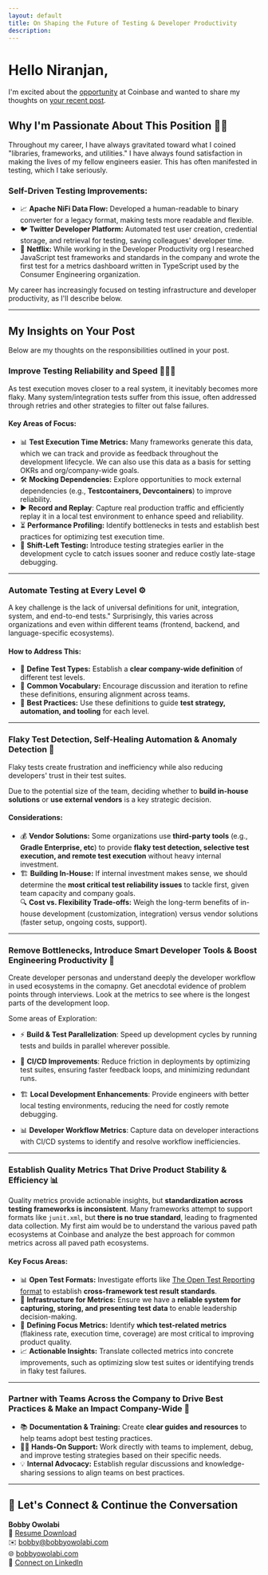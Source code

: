 ```yaml
---
layout: default
title: On Shaping the Future of Testing & Developer Productivity
description: 
---
```


# Hello Niranjan,  

I'm excited about the [opportunity][job] at Coinbase and wanted to share my thoughts on [your recent post][post].  

## Why I'm Passionate About This Position 💪🏾
Throughout my career, I have always gravitated toward what I coined "libraries, frameworks, and utilities." I have always found satisfaction in making the lives of my fellow engineers easier. This has often manifested in testing, which I take seriously. 

### **Self-Driven Testing Improvements**:
- 📈 **Apache NiFi Data Flow:** Developed a human-readable to binary converter for a legacy format, making tests more readable and flexible.  
- 🐦 **Twitter Developer Platform:** Automated test user creation, credential storage, and retrieval for testing, saving colleagues' developer time.
- 🍿 **Netflix:** While working in the Developer Productivity org I researched JavaScript test frameworks and standards in the company and wrote the first test for a metrics dashboard written in TypeScript used by the Consumer Engineering organization.  

My career has increasingly focused on testing infrastructure and developer productivity, as I'll describe below.

---

## **My Insights on Your Post**  
Below are my thoughts on the responsibilities outlined in your post.  

### **Improve Testing Reliability and Speed 🏃🏾‍♂️** 
As test execution moves closer to a real system, it inevitably becomes more flaky. Many system/integration tests suffer from this issue, often addressed through retries and other strategies to filter out false failures.  

#### **Key Areas of Focus**:
- 📊 **Test Execution Time Metrics:** Many frameworks generate this data, which we can track and provide as feedback throughout the development lifecycle.  We can also use this data as a basis for setting OKRs and org/company-wide goals. 
- 🛠️ **Mocking Dependencies:** Explore opportunities to mock external dependencies (e.g., **Testcontainers, Devcontainers**) to improve reliability.  
- ▶️ **Record and Replay**: Capture real production traffic and efficiently replay it in a local test environment to enhance speed and reliability.
- ⏳ **Performance Profiling:** Identify bottlenecks in tests and establish best practices for optimizing test execution time.  
-  🔄 **Shift-Left Testing:** Introduce testing strategies earlier in the development cycle to catch issues sooner and reduce costly late-stage debugging.  

---

### **Automate Testing at Every Level ⚙️**  
A key challenge is the lack of universal definitions for unit, integration, system, and end-to-end tests." Surprisingly, this varies across organizations and even within different teams (frontend, backend, and language-specific ecosystems).  

#### **How to Address This**:
- 📖 **Define Test Types:** Establish a **clear company-wide definition** of different test levels.  
- 🎯 **Common Vocabulary:** Encourage discussion and iteration to refine these definitions, ensuring alignment across teams.  
- 🚀 **Best Practices:** Use these definitions to guide **test strategy, automation, and tooling** for each level.  

---

### **Flaky Test Detection, Self-Healing Automation & Anomaly Detection 🤖**  
Flaky tests create frustration and inefficiency while also reducing developers' trust in their test suites.

Due to the potential size of the team, deciding whether to **build in-house solutions** or **use external vendors** is a key strategic decision.  

#### **Considerations**:
- 💰 **Vendor Solutions:** Some organizations use **third-party tools** (e.g., **Gradle Enterprise, etc**) to provide **flaky test detection, selective test execution, and remote test execution** without heavy internal investment.  
- 🏗️ **Building In-House:** If internal investment makes sense, we should determine the **most critical test reliability issues** to tackle first, given team capacity and company goals.  
 🔍 **Cost vs. Flexibility Trade-offs:** Weigh the long-term benefits of in-house development (customization, integration) versus vendor solutions (faster setup, ongoing costs, support).

---

### **Remove Bottlenecks, Introduce Smart Developer Tools & Boost Engineering Productivity 🚀**  
Create developer personas and understand deeply the developer workflow in used ecosystems in the comapny.  Get anecdotal evidence of problem points through interviews.  Look at the metrics to see where is the longest parts of the development loop.


Some areas of Exploration:
- ⚡ **Build & Test Parallelization**: Speed up development cycles by running tests and builds in parallel wherever possible.

- 🔄 **CI/CD Improvements**: Reduce friction in deployments by optimizing test suites, ensuring faster feedback loops, and minimizing redundant runs.

- 🏗️ **Local Development Enhancements**: Provide engineers with better local testing environments, reducing the need for costly remote debugging.

- 📊 **Developer Workflow Metrics**: Capture data on developer interactions with CI/CD systems to identify and resolve workflow inefficiencies.

---

### **Establish Quality Metrics That Drive Product Stability & Efficiency 📊**  
Quality metrics provide actionable insights, but **standardization across testing frameworks is inconsistent**. Many frameworks attempt to support formats like `junit.xml`, but **there is no true standard**, leading to fragmented data collection.  My first aim would be to understand the various paved path ecosystems at Coinbase and analyze the best approach for common metrics across all paved path ecosystems.

#### **Key Focus Areas**:
- 📊 **Open Test Formats:** Investigate efforts like [The Open Test Reporting format][open-test-reporting-format] to establish **cross-framework test result standards**.  
- 📡 **Infrastructure for Metrics:** Ensure we have a **reliable system for capturing, storing, and presenting test data** to enable leadership decision-making.  
- 🎯 **Defining Focus Metrics:** Identify **which test-related metrics** (flakiness rate, execution time, coverage) are most critical to improving product quality.  
- 📈 **Actionable Insights:** Translate collected metrics into concrete improvements, such as optimizing slow test suites or identifying trends in flaky test failures.

---

### **Partner with Teams Across the Company to Drive Best Practices & Make an Impact Company-Wide 🤝**  
- 📚 **Documentation & Training:** Create **clear guides and resources** to help teams adopt best testing practices.  
- 🏋🏾 **Hands-On Support:** Work directly with teams to implement, debug, and improve testing strategies based on their specific needs.  
- 💡 **Internal Advocacy:** Establish regular discussions and knowledge-sharing sessions to align teams on best practices.  

---

## **📩 Let's Connect & Continue the Conversation**  
**Bobby Owolabi**  
📄 [Resume Download][resume-download]  
✉️ bobby@bobbyowolabi.com <br/>
🌐 [bobbyowolabi.com](https://www.bobbyowolabi.com/)  
🔗 [Connect on LinkedIn](https://linkedin.com/in/bobbyowolabi)



[post]: https://www.linkedin.com/posts/niranjanprithviraj_software-engineer-frontend-consumer-ceti-activity-7300564482466938882-EzOU
[resume-download]: https://drive.google.com/file/d/1H-a-Q2rRVj9nAPh1qad4CvTfojAlZ7GP/view?usp=sharing
[open-test-reporting-format]: https://github.com/junit-team/junit5/issues/4113
[job]: https://www.coinbase.com/careers/positions/6202747
